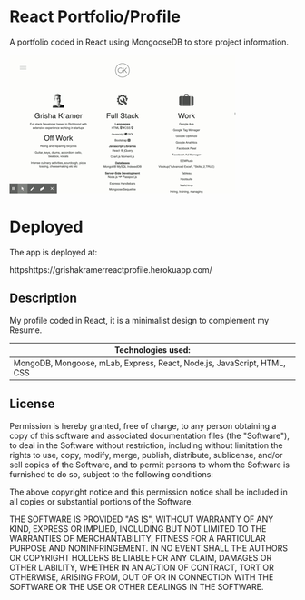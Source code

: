 # React Portfolio/Profile


A portfolio coded in React using MongooseDB to store project information.

![](Grisha_Kramer_Profile.gif)




# Deployed

The app is deployed at:

httpshttps://grishakramerreactprofile.herokuapp.com/


## Description

My profile coded in React, it is a minimalist design to complement my Resume.  

| Technologies used:                                                                        |
| ----------------------------------------------------------------------------------------- |
| MongoDB, Mongoose, mLab, Express, React, Node.js, JavaScript, HTML, CSS



## License


Permission is hereby granted, free of charge, to any person obtaining a copy of this software and associated documentation files (the "Software"), to deal in the Software without restriction, including without limitation the rights to use, copy, modify, merge, publish, distribute, sublicense, and/or sell copies of the Software, and to permit persons to whom the Software is furnished to do so, subject to the following conditions:

The above copyright notice and this permission notice shall be included in all copies or substantial portions of the Software.

THE SOFTWARE IS PROVIDED "AS IS", WITHOUT WARRANTY OF ANY KIND, EXPRESS OR IMPLIED, INCLUDING BUT NOT LIMITED TO THE WARRANTIES OF MERCHANTABILITY, FITNESS FOR A PARTICULAR PURPOSE AND NONINFRINGEMENT. IN NO EVENT SHALL THE AUTHORS OR COPYRIGHT HOLDERS BE LIABLE FOR ANY CLAIM, DAMAGES OR OTHER LIABILITY, WHETHER IN AN ACTION OF CONTRACT, TORT OR OTHERWISE, ARISING FROM, OUT OF OR IN CONNECTION WITH THE SOFTWARE OR THE USE OR OTHER DEALINGS IN THE SOFTWARE.
